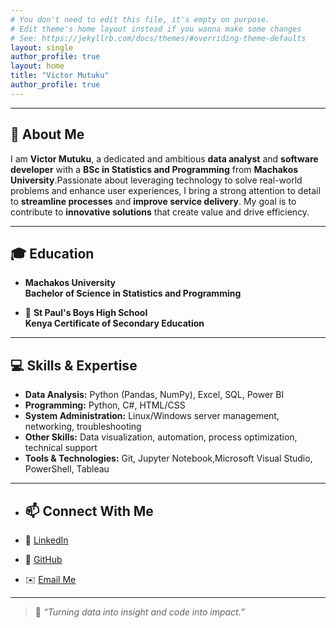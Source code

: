 ```yaml
---
# You don't need to edit this file, it's empty on purpose.
# Edit theme's home layout instead if you wanna make some changes
# See: https://jekyllrb.com/docs/themes/#overriding-theme-defaults
layout: single
author_profile: true
layout: home
title: "Victor Mutuku"
author_profile: true
---
```

---
## 👋 About Me

I am **Victor Mutuku**, a dedicated and ambitious **data analyst** and **software developer** with a **BSc in Statistics and Programming** from **Machakos University**.Passionate about leveraging technology to solve real-world problems and enhance user experiences, I bring a strong attention to detail to **streamline processes** and **improve service delivery**. My goal is to contribute to **innovative solutions** that create value and drive efficiency.

---

## 🎓 Education

-  **Machakos University**  
  **Bachelor of Science in Statistics and Programming**

- 🏫 **St Paul's Boys High School**  
  **Kenya Certificate of Secondary Education**


---

## 💻 Skills & Expertise

-  **Data Analysis:** Python (Pandas, NumPy), Excel, SQL, Power BI  
-  **Programming:** Python, C#, HTML/CSS  
-  **System Administration:** Linux/Windows server management, networking, troubleshooting  
-  **Other Skills:** Data visualization, automation, process optimization, technical support  
-  **Tools & Technologies:** Git, Jupyter Notebook,Microsoft Visual Studio, PowerShell, Tableau

---

- ## 📫 Connect With Me

- 💼 [LinkedIn](https://linkedin.com/in/yourprofile)  
- 🐙 [GitHub](https://github.com/Victor-Mutuku)  
- ✉️ [Email Me](mailto:vkiokomutuku@gmail.com)

---

> 🌟 *“Turning data into insight and code into impact.”*
